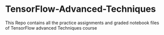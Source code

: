 # TensorFlow-Advanced-Techniques
This Repo contains all the practice assignments and graded notebook files of TensorFlow advanced Techniques course
